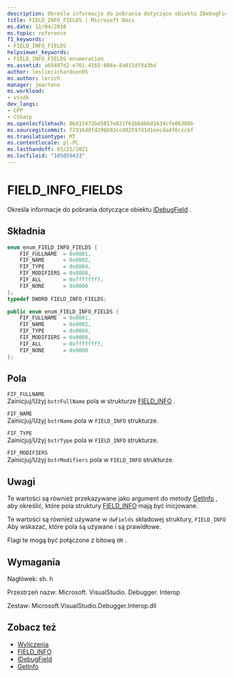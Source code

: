 ```yaml
---
description: Określa informacje do pobrania dotyczące obiektu IDebugField.
title: FIELD_INFO_FIELDS | Microsoft Docs
ms.date: 11/04/2016
ms.topic: reference
f1_keywords:
- FIELD_INFO_FIELDS
helpviewer_keywords:
- FIELD_INFO_FIELDS enumeration
ms.assetid: a69487d2-e701-4165-804a-8a011df9a3bd
author: leslierichardson95
ms.author: lerich
manager: jmartens
ms.workload:
- vssdk
dev_langs:
- CPP
- CSharp
ms.openlocfilehash: 0bd13473be5817e821f61b646bd1634cfe06388b
ms.sourcegitcommit: f2916d8fd296b92cc402597d1d1eecda4f6cccbf
ms.translationtype: MT
ms.contentlocale: pl-PL
ms.lasthandoff: 03/25/2021
ms.locfileid: "105059433"
---
```

# <a name="field_info_fields"></a>FIELD_INFO_FIELDS
Określa informacje do pobrania dotyczące obiektu [IDebugField](../../../extensibility/debugger/reference/idebugfield.md) .

## <a name="syntax"></a>Składnia

```cpp
enum enum_FIELD_INFO_FIELDS { 
    FIF_FULLNAME  = 0x0001,
    FIF_NAME      = 0x0002,
    FIF_TYPE      = 0x0004,
    FIF_MODIFIERS = 0x0008,
    FIF_ALL       = 0xffffffff,
    FIF_NONE      = 0x0000
};
typedef DWORD FIELD_INFO_FIELDS;
```

```csharp
public enum enum_FIELD_INFO_FIELDS {
    FIF_FULLNAME  = 0x0001,
    FIF_NAME      = 0x0002,
    FIF_TYPE      = 0x0004,
    FIF_MODIFIERS = 0x0008,
    FIF_ALL       = 0xffffffff,
    FIF_NONE      = 0x0000
};
```

## <a name="fields"></a>Pola
`FIF_FULLNAME`\
Zainicjuj/Użyj `bstrFullName` pola w strukturze [FIELD_INFO](../../../extensibility/debugger/reference/field-info.md) .

`FIF_NAME`\
Zainicjuj/Użyj `bstrName` pola w `FIELD_INFO` strukturze.

`FIF_TYPE`\
Zainicjuj/Użyj `bstrType` pola w `FIELD_INFO` strukturze.

`FIF_MODIFIERS`\
Zainicjuj/Użyj `bstrModifiers` pola w `FIELD_INFO` strukturze.

## <a name="remarks"></a>Uwagi
Te wartości są również przekazywane jako argument do metody [GetInfo](../../../extensibility/debugger/reference/idebugfield-getinfo.md) , aby określić, które pola struktury [FIELD_INFO](../../../extensibility/debugger/reference/field-info.md) mają być inicjowane.

Te wartości są również używane w `dwFields` składowej struktury, `FIELD_INFO` Aby wskazać, które pola są używane i są prawidłowe.

Flagi te mogą być połączone z bitową `OR` .

## <a name="requirements"></a>Wymagania
Nagłówek: sh. h

Przestrzeń nazw: Microsoft. VisualStudio. Debugger. Interop

Zestaw: Microsoft.VisualStudio.Debugger.Interop.dll

## <a name="see-also"></a>Zobacz też
- [Wyliczenia](../../../extensibility/debugger/reference/enumerations-visual-studio-debugging.md)
- [FIELD_INFO](../../../extensibility/debugger/reference/field-info.md)
- [IDebugField](../../../extensibility/debugger/reference/idebugfield.md)
- [GetInfo](../../../extensibility/debugger/reference/idebugfield-getinfo.md)
